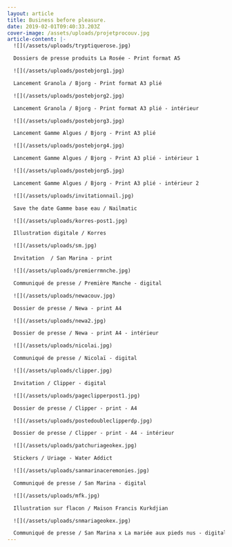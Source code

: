 ```yaml
---
layout: article
title: Business before pleasure.
date: 2019-02-01T09:40:33.203Z
cover-image: /assets/uploads/projetprocouv.jpg
article-content: |-
  ![](/assets/uploads/tryptiquerose.jpg)

  Dossiers de presse produits La Rosée - Print format A5

  ![](/assets/uploads/postebjorg1.jpg)

  Lancement Granola / Bjorg - Print format A3 plié 

  ![](/assets/uploads/postebjorg2.jpg)

  Lancement Granola / Bjorg - Print format A3 plié - intérieur

  ![](/assets/uploads/postebjorg3.jpg)

  Lancement Gamme Algues / Bjorg - Print A3 plié 

  ![](/assets/uploads/postebjorg4.jpg)

  Lancement Gamme Algues / Bjorg - Print A3 plié - intérieur 1

  ![](/assets/uploads/postebjorg5.jpg)

  Lancement Gamme Algues / Bjorg - Print A3 plié - intérieur 2

  ![](/assets/uploads/invitationnail.jpg)

  Save the date Gamme base eau / Nailmatic 

  ![](/assets/uploads/korres-post1.jpg)

  Illustration digitale / Korres

  ![](/assets/uploads/sm.jpg)

  Invitation  / San Marina - print 

  ![](/assets/uploads/premierrmnche.jpg)

  Communiqué de presse / Première Manche - digital

  ![](/assets/uploads/newacouv.jpg)

  Dossier de presse / Newa - print A4

  ![](/assets/uploads/newa2.jpg)

  Dossier de presse / Newa - print A4 - intérieur

  ![](/assets/uploads/nicolai.jpg)

  Communiqué de presse / Nicolaï - digital 

  ![](/assets/uploads/clipper.jpg)

  Invitation / Clipper - digital

  ![](/assets/uploads/pageclipperpost1.jpg)

  Dossier de presse / Clipper - print - A4

  ![](/assets/uploads/postedoubleclipperdp.jpg)

  Dossier de presse / Clipper - print - A4 - intérieur

  ![](/assets/uploads/patchuriageokex.jpg)

  Stickers / Uriage - Water Addict

  ![](/assets/uploads/sanmarinaceremonies.jpg)

  Communiqué de presse / San Marina - digital

  ![](/assets/uploads/mfk.jpg)

  Illustration sur flacon / Maison Francis Kurkdjian 

  ![](/assets/uploads/snmariageokex.jpg)

  Communiqué de presse / San Marina x La mariée aux pieds nus - digital
---
```


